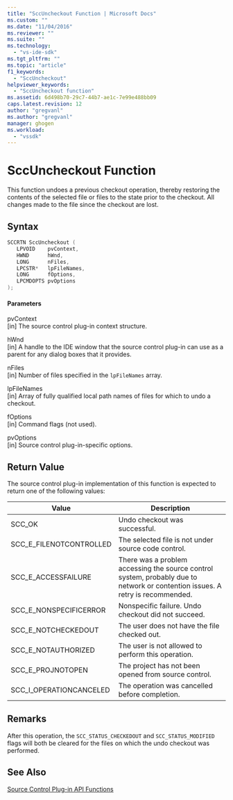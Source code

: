 ```yaml
---
title: "SccUncheckout Function | Microsoft Docs"
ms.custom: ""
ms.date: "11/04/2016"
ms.reviewer: ""
ms.suite: ""
ms.technology: 
  - "vs-ide-sdk"
ms.tgt_pltfrm: ""
ms.topic: "article"
f1_keywords: 
  - "SccUncheckout"
helpviewer_keywords: 
  - "SccUncheckout function"
ms.assetid: 6d498b70-29c7-44b7-ae1c-7e99e488bb09
caps.latest.revision: 12
author: "gregvanl"
ms.author: "gregvanl"
manager: ghogen
ms.workload: 
  - "vssdk"
---
```

# SccUncheckout Function
This function undoes a previous checkout operation, thereby restoring the contents of the selected file or files to the state prior to the checkout. All changes made to the file since the checkout are lost.  
  
## Syntax  
  
```cpp  
SCCRTN SccUncheckout (  
   LPVOID    pvContext,  
   HWND      hWnd,  
   LONG      nFiles,  
   LPCSTR*   lpFileNames,  
   LONG      fOptions,  
   LPCMDOPTS pvOptions  
);  
```  
  
#### Parameters  
 pvContext  
 [in] The source control plug-in context structure.  
  
 hWnd  
 [in] A handle to the IDE window that the source control plug-in can use as a parent for any dialog boxes that it provides.  
  
 nFiles  
 [in] Number of files specified in the `lpFileNames` array.  
  
 lpFileNames  
 [in] Array of fully qualified local path names of files for which to undo a checkout.  
  
 fOptions  
 [in] Command flags (not used).  
  
 pvOptions  
 [in] Source control plug-in-specific options.  
  
## Return Value  
 The source control plug-in implementation of this function is expected to return one of the following values:  
  
|Value|Description|  
|-----------|-----------------|  
|SCC_OK|Undo checkout was successful.|  
|SCC_E_FILENOTCONTROLLED|The selected file is not under source code control.|  
|SCC_E_ACCESSFAILURE|There was a problem accessing the source control system, probably due to network or contention issues. A retry is recommended.|  
|SCC_E_NONSPECIFICERROR|Nonspecific failure. Undo checkout did not succeed.|  
|SCC_E_NOTCHECKEDOUT|The user does not have the file checked out.|  
|SCC_E_NOTAUTHORIZED|The user is not allowed to perform this operation.|  
|SCC_E_PROJNOTOPEN|The project has not been opened from source control.|  
|SCC_I_OPERATIONCANCELED|The operation was cancelled before completion.|  
  
## Remarks  
 After this operation, the `SCC_STATUS_CHECKEDOUT` and `SCC_STATUS_MODIFIED` flags will both be cleared for the files on which the undo checkout was performed.  
  
## See Also  
 [Source Control Plug-in API Functions](../extensibility/source-control-plug-in-api-functions.md)
